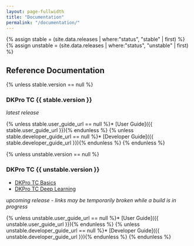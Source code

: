 ```yaml
---
layout: page-fullwidth
title: "Documentation"
permalink: "/documentation/"
---
```


{% assign stable = (site.data.releases | where:"status", "stable" | first) %}
{% assign unstable = (site.data.releases | where:"status", "unstable" | first) %}

## Reference Documentation

{% unless stable.version == null %}
### DKPro TC {{ stable.version }}
_latest release_

{% unless stable.user_guide_url == null %}* [User Guide]({{ stable.user_guide_url }}){% endunless %}
{% unless stable.developer_guide_url == null %}* [Developer Guide]({{ stable.developer_guide_url }}){% endunless %}
{% endunless %}

{% unless unstable.version == null %}
### DKPro TC {{ unstable.version }}

* [DKPro TC Basics](/dkpro-tc/DKProTcBasics_1_0_0.md)
* [DKPro TC Deep Learning](/dkpro-tc/DKProTcDeepLearning_1_0_0.md)

_upcoming release - links may be temporarily broken while a build is in progress_

{% unless unstable.user_guide_url == null %}* [User Guide]({{ unstable.user_guide_url }}){% endunless %}
{% unless unstable.developer_guide_url == null %}* [Developer Guide]({{ unstable.developer_guide_url }}){% endunless %}
{% endunless %}
